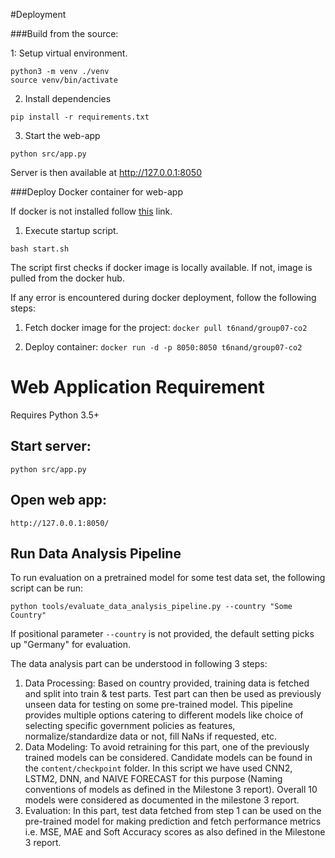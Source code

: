 #Deployment

###Build from the source:

1: Setup virtual environment.

```python3 -m venv ./venv```  
```source venv/bin/activate```

2. Install dependencies

```pip install -r requirements.txt```

3. Start the web-app

```python src/app.py```

Server is then available at http://127.0.0.1:8050

###Deploy Docker container for web-app

If docker is not installed follow [this](https://docs.docker.com/engine/install/) link.

1. Execute startup script.

```bash start.sh```

The script first checks if docker image is locally available. If not, image is 
pulled from the docker hub.

If any error is encountered during docker deployment, follow the following steps:

1. Fetch docker image for the project: ```docker pull t6nand/group07-co2```

2. Deploy container: `docker run -d -p 8050:8050 t6nand/group07-co2`


# Web Application Requirement

Requires Python 3.5+

## Start server: 
```python src/app.py``` 

## Open web app:
```http://127.0.0.1:8050/```


## Run Data Analysis Pipeline
To run evaluation on a pretrained model for some test data set, 
the following script can be run:

```python tools/evaluate_data_analysis_pipeline.py --country "Some Country"```

If positional parameter `--country` is not provided, the default setting 
picks up "Germany" for evaluation.

The data analysis part can be understood in following 3 steps:
1. Data Processing: Based on country provided, training data is fetched and 
split into train & test parts. Test part can then be used as previously 
unseen data for testing on some pre-trained model. This pipeline provides 
multiple options catering to different models like choice of selecting 
specific government policies as features, normalize/standardize data or not, 
fill NaNs if requested, etc. 
2. Data Modeling: To avoid retraining for this part, one of the previously trained 
models can be considered. Candidate models can be found in the `content/checkpoint`
folder. In this script we have used CNN2, LSTM2, DNN, and NAIVE FORECAST for 
this purpose (Naming conventions of models as defined in the Milestone 3 
report). Overall 10 models were considered as documented in the milestone 3 
report.
3. Evaluation: In this part, test data fetched from step 1 can be used on the 
pre-trained model for making prediction and fetch performance metrics i.e. MSE, 
MAE and Soft Accuracy scores as also defined in the Milestone 3 report.